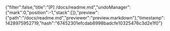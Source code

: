{"filter":false,"title":"[P] /docs/readme.md","undoManager":{"mark":0,"position":-1,"stack":[]},"preview":{"path":"/docs/readme.md","previewer":"preview.markdown"},"timestamp":1428975952719,"hash":"67452301efcdab8998badcfe10325476c3d2e1f0"}